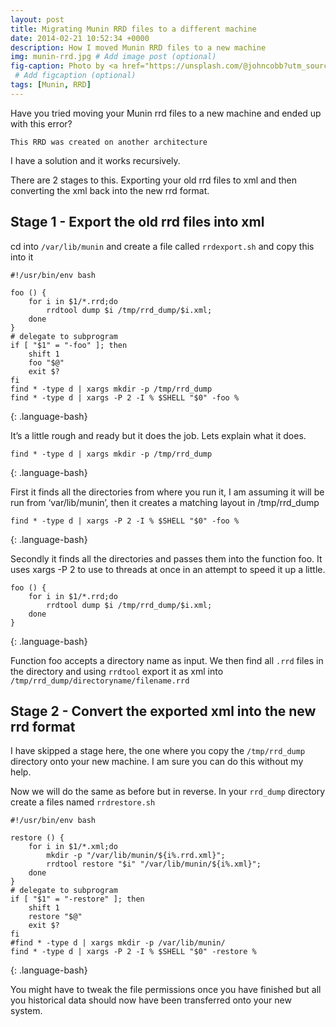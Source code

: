 ```yaml
---
layout: post
title: Migrating Munin RRD files to a different machine
date: 2014-02-21 10:52:34 +0000
description: How I moved Munin RRD files to a new machine
img: munin-rrd.jpg # Add image post (optional)
fig-caption: Photo by <a href="https://unsplash.com/@johncobb?utm_source=unsplash&utm_medium=referral&utm_content=creditCopyText">John Cobb</a> on <a href="https://unsplash.com/?utm_source=unsplash&utm_medium=referral&utm_content=creditCopyText">Unsplash</a>
 # Add figcaption (optional)
tags: [Munin, RRD]
---
```

Have you tried moving your Munin rrd files to a new machine and ended up with this error?

    This RRD was created on another architecture

I have a solution and it works recursively.

There are 2 stages to this. Exporting your old rrd files to xml and then converting the xml back into the new rrd format.

## Stage 1 - Export the old rrd files into xml

cd into `/var/lib/munin` and create a file called `rrdexport.sh` and copy this into it

~~~
#!/usr/bin/env bash

foo () {
    for i in $1/*.rrd;do
        rrdtool dump $i /tmp/rrd_dump/$i.xml;
    done
}
# delegate to subprogram
if [ "$1" = "-foo" ]; then
    shift 1
    foo "$@"
    exit $?
fi
find * -type d | xargs mkdir -p /tmp/rrd_dump
find * -type d | xargs -P 2 -I % $SHELL "$0" -foo %
~~~
{: .language-bash}

It’s a little rough and ready but it does the job. Lets explain what it does.
~~~
find * -type d | xargs mkdir -p /tmp/rrd_dump
~~~
{: .language-bash}

First it finds all the directories from where you run it, I am assuming it will be run from ‘var/lib/munin’, then it creates a matching layout in /tmp/rrd_dump
~~~
find * -type d | xargs -P 2 -I % $SHELL "$0" -foo %
~~~
{: .language-bash}

Secondly it finds all the directories and passes them into the function foo. It uses xargs -P 2 to use to threads at once in an attempt to speed it up a little.
~~~
foo () {
    for i in $1/*.rrd;do 
        rrdtool dump $i /tmp/rrd_dump/$i.xml;
    done
}
~~~
{: .language-bash}

Function foo accepts a directory name as input. We then find all `.rrd` files in the directory and using `rrdtool` export it as xml into `/tmp/rrd_dump/directoryname/filename.rrd`

## Stage 2 - Convert the exported xml into the new rrd format

I have skipped a stage here, the one where you copy the `/tmp/rrd_dump` directory onto your new machine. I am sure you can do this without my help.

Now we will do the same as before but in reverse. In your `rrd_dump` directory create a files named `rrdrestore.sh`

~~~
#!/usr/bin/env bash

restore () {
    for i in $1/*.xml;do
        mkdir -p "/var/lib/munin/${i%.rrd.xml}";
        rrdtool restore "$i" "/var/lib/munin/${i%.xml}";
    done
}
# delegate to subprogram
if [ "$1" = "-restore" ]; then
    shift 1
    restore "$@"
    exit $?
fi
#find * -type d | xargs mkdir -p /var/lib/munin/
find * -type d | xargs -P 2 -I % $SHELL "$0" -restore %
~~~
{: .language-bash}

You might have to tweak the file permissions once you have finished but all you historical data should now have been transferred onto your new system.

